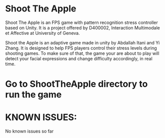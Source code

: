 # Shoot The Apple

Shoot The Apple is an FPS game with pattern recognition stress controller based on Unity. It is a project offered by D400002, Interaction Multimodale et Affective at University of Geneva.
 
Shoot the Apple is an adaptive game made in unity by Abdallah Itani and Yi Zhang. It is designed to help
FPS players control their stress levels during shooting games. To make sure of that, the game your are about
to play will detect your facial expressions and change difficulty accordingly, in real time.

# Go to ShootTheApple directory to run the game

# **KNOWN ISSUES:**
No known issues so far
